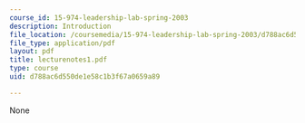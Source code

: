 ```yaml
---
course_id: 15-974-leadership-lab-spring-2003
description: Introduction
file_location: /coursemedia/15-974-leadership-lab-spring-2003/d788ac6d550de1e58c1b3f67a0659a89_lecturenotes1.pdf
file_type: application/pdf
layout: pdf
title: lecturenotes1.pdf
type: course
uid: d788ac6d550de1e58c1b3f67a0659a89

---
```

None